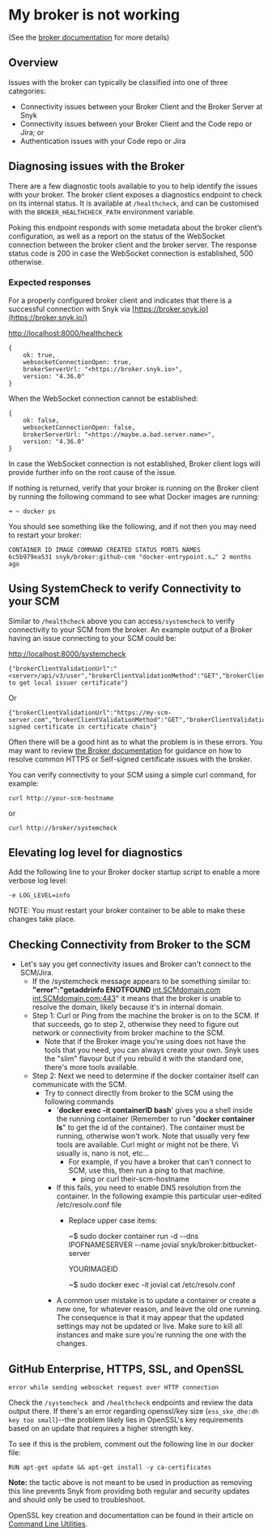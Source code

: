 # My broker is not working

\(See the [broker documentation](https://support.snyk.io/hc/en-us/articles/360004032397) for more details\)

## Overview

Issues with the broker can typically be classified into one of three categories:

* Connectivity issues between your Broker Client and the Broker Server at Snyk
* Connectivity issues between your Broker Client and the Code repo or Jira; or
* Authentication issues with your Code repo or Jira

## Diagnosing issues with the Broker

There are a few diagnostic tools available to you to help identify the issues with your broker. The broker client exposes a diagnostics endpoint to check on its internal status. It is available at `/healthcheck`, and can be customised with the `BROKER_HEALTHCHECK_PATH` environment variable.

Poking this endpoint responds with some metadata about the broker client’s configuration, as well as a report on the status of the WebSocket connection between the broker client and the broker server. The response status code is 200 in case the WebSocket connection is established, 500 otherwise.

### Expected responses

For a properly configured broker client and indicates that there is a successful connection with Snyk via [https://broker.snyk.io](https://broker.snyk.io/)

[http://localhost:8000/healthcheck](http://localhost:8000/healthcheck)

```text
{ 
	ok: true, 
	websocketConnectionOpen: true, 
	brokerServerUrl: "<https://broker.snyk.io>", 
	version: "4.36.0"
}
```

When the WebSocket connection cannot be established:

```text
{ 
	ok: false, 
	websocketConnectionOpen: false, 
	brokerServerUrl: "<https://maybe.a.bad.server.name>", 
	version: "4.36.0"
}
```

In case the WebSocket connection is not established, Broker client logs will provide further info on the root cause of the issue.

If nothing is returned, verify that your broker is running on the Broker client by running the following command to see what Docker images are running:

```text
➜ ~ docker ps
```

You should see something like the following, and if not then you may need to restart your broker:

```text
CONTAINER ID IMAGE COMMAND CREATED STATUS PORTS NAMES
6c5b979ea531 snyk/broker:github-com "docker-entrypoint.s…" 2 months ago
```

## Using SystemCheck to verify Connectivity to your SCM

Similar to `/healthcheck` above you can access`/systemcheck` to verify connectivity to your SCM from the broker. An example output of a Broker having an issue connecting to your SCM could be:

[http://localhost:8000/systemcheck](http://localhost:8000/systemcheck)

```text
{"brokerClientValidationUrl":"<server>/api/v3/user","brokerClientValidationMethod":"GET","brokerClientValidationTimeoutMs":5000,"ok":false,"error":"unable to get local issuer certificate"}
```

Or

```text
{"brokerClientValidationUrl":"https://my-scm-server.com","brokerClientValidationMethod":"GET","brokerClientValidationTimeoutMs":5000,"ok":false,"error":"self signed certificate in certificate chain"}
```

Often there will be a good hint as to what the problem is in these errors. You may want to review [the Broker documentation](https://github.com/snyk/broker) for guidance on how to resolve common HTTPS or Self-signed certificate issues with the broker.

You can verify connectivity to your SCM using a simple curl command, for example:

```text
curl http://your-scm-hostname
```

or

```text
curl http://broker/systemcheck
```

## Elevating log level for diagnostics

Add the following line to your Broker docker startup script to enable a more verbose log level:

```text
-e LOG_LEVEL=info
```

NOTE: You must restart your broker container to be able to make these changes take place.

## Checking Connectivity from Broker to the SCM

* Let's say you get connectivity issues and Broker can't connect to the SCM/Jira.
  * If the /systemcheck message appears to be something similar to: **"error":"getaddrinfo ENOTFOUND** [int.SCMdomain.com](http://int.scmdomain.com/) [int.SCMdomain.com](http://int.scmdomain.com/)[:443](http://stash.caseware.com:443/)" it means that the broker is unable to resolve the domain, likely because it's in internal domain.
  * Step 1: Curl or Ping from the machine the broker is on to the SCM. If that succeeds, go to step 2, otherwise they need to figure out network or connectivity from broker machine to the SCM.
    * Note that if the Broker image you're using does not have the tools that you need, you can always create your own. Snyk uses the "slim" flavour but if you rebuild it with the standard one, there's more tools available.
  * Step 2: Next we need to determine if the docker container itself can communicate with the SCM.
    * Try to connect directly from broker to the SCM using the following commands
      * '**docker exec -it containerID bash**' gives you a shell inside the running container \(Remember to run "**docker container ls**" to get the id of the container\). The container must be running, otherwise won't work. Note that usually very few tools are available. Curl might or might not be there. Vi usually is, nano is not, etc...
        * For example, if you have a broker that can't connect to SCM, use this, then run a ping to that machine.
          * ping or curl their-scm-hostname
      * If this fails, you need to enable DNS resolution from the container. In the following example this particular user-edited /etc/resolv.conf file
        * Replace upper case items:

          ~$ sudo docker container run -d --dns IPOFNAMESERVER --name jovial snyk/broker:bitbucket-server

          YOURIMAGEID

          ~$ sudo docker exec -it jovial cat /etc/resolv.conf
      * A common user mistake is to update a container or create a new one, for whatever reason, and leave the old one running. The consequence is that it may appear that the updated settings may not be updated or live. Make sure to kill all instances and make sure you're running the one with the changes.

## GitHub Enterprise, HTTPS, SSL, and OpenSSL

```text
error while sending websocket request over HTTP connection
```

Check the `/systemcheck` ​ and `/healthcheck` endpoints and review the data output there. If there's an error regarding openssl/key size \(`ess_ske_dhe:dh key too small`\)--the problem likely lies in OpenSSL's key requirements based on an update that requires a higher strength key. 

To see if this is the problem, comment out the following line in our docker file:

```text
RUN apt-get update && apt-get install -y ca-certificates
```

**Note:** the tactic above is not meant to be used in production as removing this line prevents Snyk from providing both regular and security updates and should only be used to troubleshoot.

OpenSSL key creation and documentation can be found in their article on [Command Line Utilities](https://wiki.openssl.org/index.php/Command_Line_Utilities).


